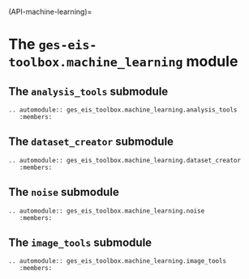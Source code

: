 (API-machine-learning)=
# The `ges-eis-toolbox.machine_learning` module

## The `analysis_tools` submodule

```{eval-rst}
.. automodule:: ges_eis_toolbox.machine_learning.analysis_tools
   :members:
```

## The `dataset_creator` submodule

```{eval-rst}
.. automodule:: ges_eis_toolbox.machine_learning.dataset_creator
   :members:
```

## The `noise` submodule

```{eval-rst}
.. automodule:: ges_eis_toolbox.machine_learning.noise
   :members:
```

## The `image_tools` submodule

```{eval-rst}
.. automodule:: ges_eis_toolbox.machine_learning.image_tools
   :members:
```